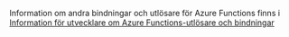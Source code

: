 Information om andra bindningar och utlösare för Azure Functions finns i [Information för utvecklare om Azure Functions-utlösare och bindningar](../articles/azure-functions/functions-triggers-bindings.md)

